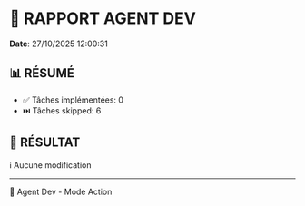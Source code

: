# 🔧 RAPPORT AGENT DEV

**Date**: 27/10/2025 12:00:31

## 📊 RÉSUMÉ

- ✅ Tâches implémentées: 0
- ⏭️  Tâches skipped: 6

## 🎯 RÉSULTAT

ℹ️  Aucune modification

---

🤖 Agent Dev - Mode Action
